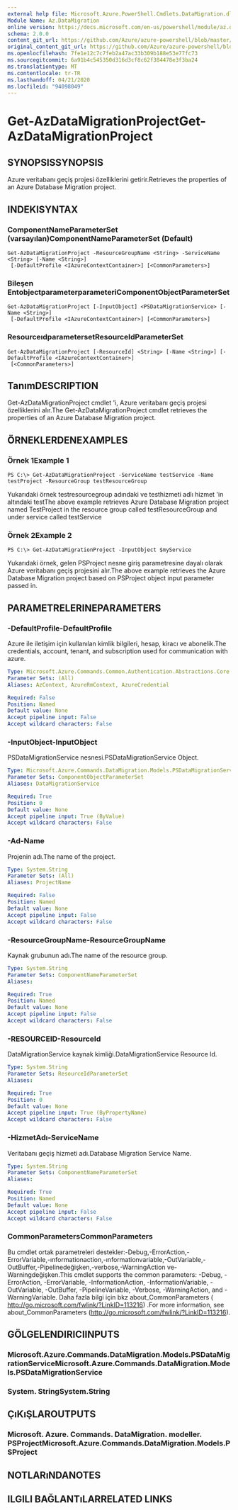 ```yaml
---
external help file: Microsoft.Azure.PowerShell.Cmdlets.DataMigration.dll-Help.xml
Module Name: Az.DataMigration
online version: https://docs.microsoft.com/en-us/powershell/module/az.datamigration/Get-AzDataMigrationProject
schema: 2.0.0
content_git_url: https://github.com/Azure/azure-powershell/blob/master/src/DataMigration/DataMigration/help/Get-AzDataMigrationProject.md
original_content_git_url: https://github.com/Azure/azure-powershell/blob/master/src/DataMigration/DataMigration/help/Get-AzDataMigrationProject.md
ms.openlocfilehash: 7fe1e12c7c7feb2a47ac33b309b188e53e77fc73
ms.sourcegitcommit: 6a91b4c545350d316d3cf8c62f384478e3f3ba24
ms.translationtype: MT
ms.contentlocale: tr-TR
ms.lasthandoff: 04/21/2020
ms.locfileid: "94098049"
---
```

# <span data-ttu-id="4d8dd-101">Get-AzDataMigrationProject</span><span class="sxs-lookup"><span data-stu-id="4d8dd-101">Get-AzDataMigrationProject</span></span>

## <span data-ttu-id="4d8dd-102">SYNOPSIS</span><span class="sxs-lookup"><span data-stu-id="4d8dd-102">SYNOPSIS</span></span>
<span data-ttu-id="4d8dd-103">Azure veritabanı geçiş projesi özelliklerini getirir.</span><span class="sxs-lookup"><span data-stu-id="4d8dd-103">Retrieves the properties of an Azure Database Migration project.</span></span>

## <span data-ttu-id="4d8dd-104">INDEKI</span><span class="sxs-lookup"><span data-stu-id="4d8dd-104">SYNTAX</span></span>

### <span data-ttu-id="4d8dd-105">ComponentNameParameterSet (varsayılan)</span><span class="sxs-lookup"><span data-stu-id="4d8dd-105">ComponentNameParameterSet (Default)</span></span>
```
Get-AzDataMigrationProject -ResourceGroupName <String> -ServiceName <String> [-Name <String>]
 [-DefaultProfile <IAzureContextContainer>] [<CommonParameters>]
```

### <span data-ttu-id="4d8dd-106">Bileşen Entobjectparameterparameteri</span><span class="sxs-lookup"><span data-stu-id="4d8dd-106">ComponentObjectParameterSet</span></span>
```
Get-AzDataMigrationProject [-InputObject] <PSDataMigrationService> [-Name <String>]
 [-DefaultProfile <IAzureContextContainer>] [<CommonParameters>]
```

### <span data-ttu-id="4d8dd-107">Resourceıdparameterset</span><span class="sxs-lookup"><span data-stu-id="4d8dd-107">ResourceIdParameterSet</span></span>
```
Get-AzDataMigrationProject [-ResourceId] <String> [-Name <String>] [-DefaultProfile <IAzureContextContainer>]
 [<CommonParameters>]
```

## <span data-ttu-id="4d8dd-108">Tanım</span><span class="sxs-lookup"><span data-stu-id="4d8dd-108">DESCRIPTION</span></span>
<span data-ttu-id="4d8dd-109">Get-AzDataMigrationProject cmdlet 'i, Azure veritabanı geçiş projesi özelliklerini alır.</span><span class="sxs-lookup"><span data-stu-id="4d8dd-109">The Get-AzDataMigrationProject cmdlet retrieves the properties of an Azure Database Migration project.</span></span>

## <span data-ttu-id="4d8dd-110">ÖRNEKLERDEN</span><span class="sxs-lookup"><span data-stu-id="4d8dd-110">EXAMPLES</span></span>

### <span data-ttu-id="4d8dd-111">Örnek 1</span><span class="sxs-lookup"><span data-stu-id="4d8dd-111">Example 1</span></span>
```
PS C:\> Get-AzDataMigrationProject -ServiceName testService -Name testProject -ResourceGroup testResourceGroup
```

<span data-ttu-id="4d8dd-112">Yukarıdaki örnek testresourcegroup adındaki ve testhizmeti adlı hizmet 'in altındaki test</span><span class="sxs-lookup"><span data-stu-id="4d8dd-112">The above example retrieves  Azure Database Migration project named TestProject in the resource group called testResourceGroup and under service called testService</span></span>

### <span data-ttu-id="4d8dd-113">Örnek 2</span><span class="sxs-lookup"><span data-stu-id="4d8dd-113">Example 2</span></span>
```
PS C:\> Get-AzDataMigrationProject -InputObject $myService
```

<span data-ttu-id="4d8dd-114">Yukarıdaki örnek, gelen PSProject nesne giriş parametresine dayalı olarak Azure veritabanı geçiş projesini alır.</span><span class="sxs-lookup"><span data-stu-id="4d8dd-114">The above example retrieves the  Azure Database Migration project based on PSProject object input parameter passed in.</span></span> 

## <span data-ttu-id="4d8dd-115">PARAMETRELERINE</span><span class="sxs-lookup"><span data-stu-id="4d8dd-115">PARAMETERS</span></span>

### <span data-ttu-id="4d8dd-116">-DefaultProfile</span><span class="sxs-lookup"><span data-stu-id="4d8dd-116">-DefaultProfile</span></span>
<span data-ttu-id="4d8dd-117">Azure ile iletişim için kullanılan kimlik bilgileri, hesap, kiracı ve abonelik.</span><span class="sxs-lookup"><span data-stu-id="4d8dd-117">The credentials, account, tenant, and subscription used for communication with azure.</span></span>

```yaml
Type: Microsoft.Azure.Commands.Common.Authentication.Abstractions.Core.IAzureContextContainer
Parameter Sets: (All)
Aliases: AzContext, AzureRmContext, AzureCredential

Required: False
Position: Named
Default value: None
Accept pipeline input: False
Accept wildcard characters: False
```

### <span data-ttu-id="4d8dd-118">-InputObject</span><span class="sxs-lookup"><span data-stu-id="4d8dd-118">-InputObject</span></span>
<span data-ttu-id="4d8dd-119">PSDataMigrationService nesnesi.</span><span class="sxs-lookup"><span data-stu-id="4d8dd-119">PSDataMigrationService Object.</span></span>

```yaml
Type: Microsoft.Azure.Commands.DataMigration.Models.PSDataMigrationService
Parameter Sets: ComponentObjectParameterSet
Aliases: DataMigrationService

Required: True
Position: 0
Default value: None
Accept pipeline input: True (ByValue)
Accept wildcard characters: False
```

### <span data-ttu-id="4d8dd-120">-Ad</span><span class="sxs-lookup"><span data-stu-id="4d8dd-120">-Name</span></span>
<span data-ttu-id="4d8dd-121">Projenin adı.</span><span class="sxs-lookup"><span data-stu-id="4d8dd-121">The name of the project.</span></span>

```yaml
Type: System.String
Parameter Sets: (All)
Aliases: ProjectName

Required: False
Position: Named
Default value: None
Accept pipeline input: False
Accept wildcard characters: False
```

### <span data-ttu-id="4d8dd-122">-ResourceGroupName</span><span class="sxs-lookup"><span data-stu-id="4d8dd-122">-ResourceGroupName</span></span>
<span data-ttu-id="4d8dd-123">Kaynak grubunun adı.</span><span class="sxs-lookup"><span data-stu-id="4d8dd-123">The name of the resource group.</span></span>

```yaml
Type: System.String
Parameter Sets: ComponentNameParameterSet
Aliases:

Required: True
Position: Named
Default value: None
Accept pipeline input: False
Accept wildcard characters: False
```

### <span data-ttu-id="4d8dd-124">-RESOURCEID</span><span class="sxs-lookup"><span data-stu-id="4d8dd-124">-ResourceId</span></span>
<span data-ttu-id="4d8dd-125">DataMigrationService kaynak kimliği.</span><span class="sxs-lookup"><span data-stu-id="4d8dd-125">DataMigrationService Resource Id.</span></span>

```yaml
Type: System.String
Parameter Sets: ResourceIdParameterSet
Aliases:

Required: True
Position: 0
Default value: None
Accept pipeline input: True (ByPropertyName)
Accept wildcard characters: False
```

### <span data-ttu-id="4d8dd-126">-HizmetAdı</span><span class="sxs-lookup"><span data-stu-id="4d8dd-126">-ServiceName</span></span>
<span data-ttu-id="4d8dd-127">Veritabanı geçiş hizmeti adı.</span><span class="sxs-lookup"><span data-stu-id="4d8dd-127">Database Migration Service Name.</span></span>

```yaml
Type: System.String
Parameter Sets: ComponentNameParameterSet
Aliases:

Required: True
Position: Named
Default value: None
Accept pipeline input: False
Accept wildcard characters: False
```

### <span data-ttu-id="4d8dd-128">CommonParameters</span><span class="sxs-lookup"><span data-stu-id="4d8dd-128">CommonParameters</span></span>
<span data-ttu-id="4d8dd-129">Bu cmdlet ortak parametreleri destekler:-Debug,-ErrorAction,-ErrorVariable,-ınformationaction,-ınformationvariable,-OutVariable,-OutBuffer,-Pipelinedeğişken,-verbose,-WarningAction ve-Warningdeğişken.</span><span class="sxs-lookup"><span data-stu-id="4d8dd-129">This cmdlet supports the common parameters: -Debug, -ErrorAction, -ErrorVariable, -InformationAction, -InformationVariable, -OutVariable, -OutBuffer, -PipelineVariable, -Verbose, -WarningAction, and -WarningVariable.</span></span> <span data-ttu-id="4d8dd-130">Daha fazla bilgi için bkz about_CommonParameters ( http://go.microsoft.com/fwlink/?LinkID=113216) .</span><span class="sxs-lookup"><span data-stu-id="4d8dd-130">For more information, see about_CommonParameters (http://go.microsoft.com/fwlink/?LinkID=113216).</span></span>

## <span data-ttu-id="4d8dd-131">GÖLGELENDIRICI</span><span class="sxs-lookup"><span data-stu-id="4d8dd-131">INPUTS</span></span>

### <span data-ttu-id="4d8dd-132">Microsoft.Azure.Commands.DataMigration.Models.PSDataMigrationService</span><span class="sxs-lookup"><span data-stu-id="4d8dd-132">Microsoft.Azure.Commands.DataMigration.Models.PSDataMigrationService</span></span>

### <span data-ttu-id="4d8dd-133">System. String</span><span class="sxs-lookup"><span data-stu-id="4d8dd-133">System.String</span></span>

## <span data-ttu-id="4d8dd-134">ÇıKıŞLAR</span><span class="sxs-lookup"><span data-stu-id="4d8dd-134">OUTPUTS</span></span>

### <span data-ttu-id="4d8dd-135">Microsoft. Azure. Commands. DataMigration. modeller. PSProject</span><span class="sxs-lookup"><span data-stu-id="4d8dd-135">Microsoft.Azure.Commands.DataMigration.Models.PSProject</span></span>

## <span data-ttu-id="4d8dd-136">NOTLARıNDA</span><span class="sxs-lookup"><span data-stu-id="4d8dd-136">NOTES</span></span>

## <span data-ttu-id="4d8dd-137">ILGILI BAĞLANTıLAR</span><span class="sxs-lookup"><span data-stu-id="4d8dd-137">RELATED LINKS</span></span>
